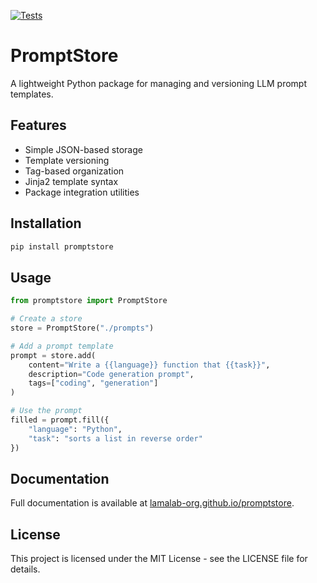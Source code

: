 [![Tests](https://github.com/lamalab/promptstore/actions/workflows/test.yml/badge.svg)](https://github.com/lamalab/promptstore/actions/workflows/test.yml)
<!-- [![codecov](https://codecov.io/gh/lamalab/promptstore/branch/main/graph/badge.svg)](https://codecov.io/gh/lamalab/promptstore) -->

# PromptStore

A lightweight Python package for managing and versioning LLM prompt templates.

## Features

- Simple JSON-based storage
- Template versioning
- Tag-based organization
- Jinja2 template syntax
- Package integration utilities

## Installation

```bash
pip install promptstore
```

## Usage

```python
from promptstore import PromptStore

# Create a store
store = PromptStore("./prompts")

# Add a prompt template
prompt = store.add(
    content="Write a {{language}} function that {{task}}",
    description="Code generation prompt",
    tags=["coding", "generation"]
)

# Use the prompt
filled = prompt.fill({
    "language": "Python",
    "task": "sorts a list in reverse order"
})
```

## Documentation

Full documentation is available at [lamalab-org.github.io/promptstore](https://lamalab-org.github.io/promptstore/).

## License

This project is licensed under the MIT License - see the LICENSE file for details.
